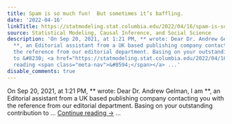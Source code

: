 ```yaml
---
title: Spam is so much fun!  But sometimes it’s baffling.
date: '2022-04-16'
linkTitle: https://statmodeling.stat.columbia.edu/2022/04/16/spam-is-so-much-fun-but-sometimes-its-baffling/
source: Statistical Modeling, Causal Inference, and Social Science
description: 'On Sep 20, 2021, at 1:21 PM, ** wrote: Dear Dr. Andrew Gelman, I am
  **, an Editorial assistant from a UK based publishing company contacting you with
  the reference from our editorial department. Basing on your outstanding contribution
  to &#8230; <a href="https://statmodeling.stat.columbia.edu/2022/04/16/spam-is-so-much-fun-but-sometimes-its-baffling/">Continue
  reading <span class="meta-nav">&#8594;</span></a> ...'
disable_comments: true
---
```

On Sep 20, 2021, at 1:21 PM, ** wrote: Dear Dr. Andrew Gelman, I am **, an Editorial assistant from a UK based publishing company contacting you with the reference from our editorial department. Basing on your outstanding contribution to &#8230; <a href="https://statmodeling.stat.columbia.edu/2022/04/16/spam-is-so-much-fun-but-sometimes-its-baffling/">Continue reading <span class="meta-nav">&#8594;</span></a> ...